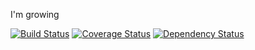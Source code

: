 I'm growing

[![Build Status](https://travis-ci.org/nizsheanez/blog3.png?branch=master)](https://travis-ci.org/nizsheanez/blog3)
[![Coverage Status](https://coveralls.io/repos/nizsheanez/blog3/badge.png)](https://coveralls.io/r/nizsheanez/blog3)
[![Dependency Status](https://www.versioneye.com/user/projects/5255141e632bac03aa00006f/badge.png)](https://www.versioneye.com/user/projects/5255141e632bac03aa00006f)
